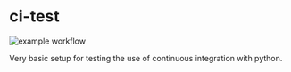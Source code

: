 # ci-test

![example workflow](https://github.com/apemother/ci-test/actions/workflows/test.yml/badge.svg)

Very basic setup for testing the use of continuous integration with python.

